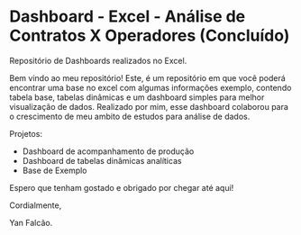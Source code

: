 # Dashboard - Excel - Análise de Contratos X Operadores (Concluído)

Repositório de Dashboards realizados no Excel.

Bem vindo ao meu repositório! Este, é um repositório em que você poderá encontrar uma base no excel com algumas informações exemplo, contendo tabela base, tabelas dinâmicas e um dashboard simples para melhor visualização de dados. Realizado por mim, esse dashboard colaborou para o crescimento de meu ambito de estudos para análise de dados. 

Projetos:
* Dashboard de acompanhamento de produção
* Dashboard de tabelas dinâmicas analíticas
* Base de Exemplo

Espero que tenham gostado e obrigado por chegar até aqui! 

Cordialmente,

Yan Falcão.
